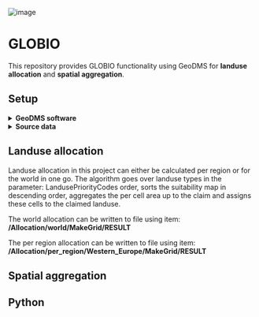 ![image](https://github.com/ObjectVision/GLOBIO_dms/assets/96182097/1a7d2141-76e7-49cf-866b-9490d5a3099a)
# GLOBIO
This repository provides GLOBIO functionality using GeoDMS for **landuse allocation** and **spatial aggregation**. 

## Setup
<details>
<summary><b>GeoDMS software</b></summary>
<p>Open source Geographic Data & Model Software (GeoDMS) is actively being developed to create (geographical explicit) planning support systems. For installation of GeoDMS navigate to the <a href="https://github.com/ObjectVision/GeoDMS/releases">releases</a> page of <a href="https://github.com/ObjectVision/GeoDMS">GeoDMS</a> and follow the steps of the downloaded installer. </p>
</details>

<details>
<summary><b>Source data</b></summary>
  <p>
    The following source data files are expected for the landuse allocation module:
    <ol>
      <li><b>Claim1970.csv</b> (see <a href="https://github.com/ObjectVision/GLOBIO_dms/blob/main/data/Claim1970.csv">data/Claim1970.csv</a>)):  claims per landuse class per IMAGE region for the complete sets of landuse classes and IMAGE regions</li>
      <li><b>ESA_IMAGEregions_10sec_no_water_GLOBIO41cz.tif</b>: tif file with IMAGE regions</li>
      <li><b>ESACCI_GLOBIO_1992_water1992-2015.tif</b>: ESA landuse map</li>
      <li><b>GFERTILIZER_1970.tif</b>: Fertilizer usage intensity map</li>
      <li><b>not_allocatable_ESA-CCI_1992-2015.tif</b>: Boolean map of land, no land</li>
      <li><b>pa_reduce_factor_wdpa_2018_july.tif</b>: Map with excluded areas of allocation</li>
      <li><b>Regions.csv</b> (see <a href="https://github.com/ObjectVision/GLOBIO_dms/blob/main/data/Claim1970.csv">data/Regions.csv</a>): csv file with fields: Region;Nr;Countries for example Ukraine region;14;Belarus (112), Moldova (498), Ukraine (804) </li>
      <li><b>suit_crop_lu_diff_no_wtr_ice_0.tif</b>: Cropland suitability map</li>
      <li><b>suit_forestry_2015.tif</b>: Forestry suitability map</li>
      <li><b>suit_pasture_lu_diff_no_wtr.tif</b>: Pasture suitability map</li>
      <li><b>suit_urban.tif</b>: Urban suitability map</li>
    </ol> 
  </p>
</details>

## Landuse allocation
Landuse allocation in this project can either be calculated per region or for the world in one go. The algorithm goes over landuse types in the parameter: LandusePriorityCodes order, sorts the suitability map in descending order, aggregates the per cell area up to the claim and assigns these cells to the claimed landuse.
 
The world allocation can be written to file using item: **/Allocation/world/MakeGrid/RESULT**

The per region allocation can be written to file using item: **/Allocation/per_region/Western_Europe/MakeGrid/RESULT**

## Spatial aggregation

## Python

